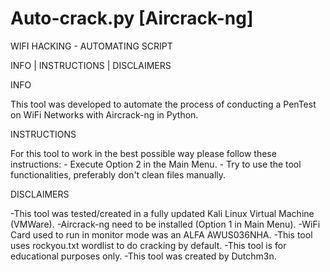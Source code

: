 # Auto-crack.py [Aircrack-ng]

 WIFI HACKING - AUTOMATING SCRIPT
 
   INFO | INSTRUCTIONS | DISCLAIMERS

INFO

This tool was developed to automate the process of conducting
a PenTest on WiFi Networks with Aircrack-ng in Python.

INSTRUCTIONS

For this tool to work in the best possible way
please follow these instructions:
		- Execute Option 2 in the Main Menu.
		- Try to use the tool functionalities, 
		    preferably don't clean files manually.

DISCLAIMERS

-This tool was tested/created in a fully updated Kali Linux
		Virtual Machine (VMWare).
-Aircrack-ng need to be installed (Option 1 in Main Menu).
-WiFi Card used to run in monitor mode was an ALFA AWUS036NHA.
-This tool uses rockyou.txt wordlist to do cracking by default.
-This tool is for educational purposes only.
-This tool was created by Dutchm3n.

